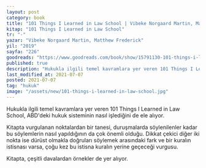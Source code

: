 ```yaml
---
layout: post
category: book
title: "101 Things I Learned in Law School | Vibeke Norgaard Martin, Matthew Frederick (Kitap)"
kitap: "101 Things I Learned in Law School"
tr: "-"
yazar: "Vibeke Norgaard Martin, Matthew Frederick"
yil: "2019"
sayfa: "226"
goodreads: "https://www.goodreads.com/book/show/15791130-101-things-i-learned-in-law-school"
published: true
description: "Hukukla ilgili temel kavramlara yer veren 101 Things I Learned in Law School, ABD'deki hukuk sisteminin nasıl işlediğini de ele alıyor."
last_modified_at: 2021-07-07
posted: 2021-07-07
tag: "hukuk"
image: "/assets/new/101-things-i-learned-in-law-school.jpg"
---
```


Hukukla ilgili temel kavramlara yer veren 101 Things I Learned in Law School, ABD'deki hukuk sisteminin nasıl işlediğini de ele alıyor. 

Kitapta vurgulanan noktalardan bir tanesi, duruşmalarda söylenilenler kadar bu söylemlerin nasıl yapıldığının da çok önemli olduğu. Dikkat çekici diğer iki nokta ise dürüst olmakla doğruları söylemek arasındaki fark ve bir kuralın istisnası varsa, çoğu kez bu istisna kuralın yerine geçeceği vurgusu. 

Kitapta, çeşitli davalardan örnekler de yer alıyor. 

